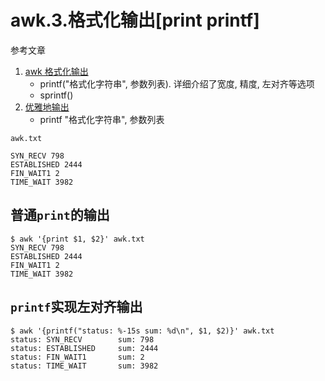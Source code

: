# awk.3.格式化输出[print printf]

参考文章

1. [awk 格式化输出](https://blog.csdn.net/shangboerds/article/details/49465925)
   - printf("格式化字符串", 参数列表). 详细介绍了宽度, 精度, 左对齐等选项
   - sprintf()
2. [优雅地输出](https://wiki.jikexueyuan.com/project/awk/pretty-printing.html)
   - printf "格式化字符串", 参数列表

`awk.txt`

```
SYN_RECV 798
ESTABLISHED 2444
FIN_WAIT1 2
TIME_WAIT 3982
```

## 普通`print`的输出

```
$ awk '{print $1, $2}' awk.txt
SYN_RECV 798
ESTABLISHED 2444
FIN_WAIT1 2
TIME_WAIT 3982
```

## `printf`实现左对齐输出

```
$ awk '{printf("status: %-15s sum: %d\n", $1, $2)}' awk.txt
status: SYN_RECV        sum: 798
status: ESTABLISHED     sum: 2444
status: FIN_WAIT1       sum: 2
status: TIME_WAIT       sum: 3982
```

